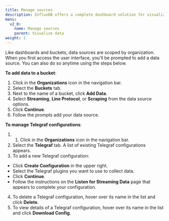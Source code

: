 ```yaml
---
title: Manage sources
description: InfluxDB offers a complete dashboard solution for visualizing your data and monitoring your infrastructure.
menu:
  v2_0:
    name: Manage sources
    parent: Visualize data
weight: 1
---
```


Like dashboards and buckets, data sources are scoped by organization. When you first access the user interface, you'll be prompted to add a data source. You can also do so anytime using the steps below.


**To add data to a bucket**:
1. Click in the **Organizations** icon in the navigation bar.
2. Select the **Buckets** tab.
3. Next to the name of a bucket, click **Add Data**.
4. Select **Streaming**, **Line Protocol**, or **Scraping** from the data source options.
5. Click **Continue**.
6. Follow the prompts add your data source.

**To manage Telegraf configurations**:
1. 1. Click in the **Organizations** icon in the navigation bar.
2. Select the **Telegraf** tab. A list of existing Telegraf configurations appears.
3. To add a new Telegraf configuration:
  * Click **Create Configuration** in the upper right.
  * Select the Telegraf plugins you want to use to collect data.
  * Click **Continue**.
  * Follow the instructions on the **Listen for Streaming Data** page that appears to complete your configuration.
4. To delete a Telegraf configuration, hover over its name in the list and click **Delete**.
5. To view details of a Telegraf configuration, hover over its name in the list and click **Download Config**.
